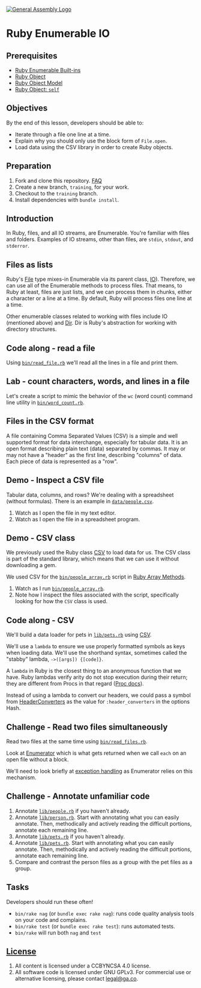 [![General Assembly Logo](https://camo.githubusercontent.com/1a91b05b8f4d44b5bbfb83abac2b0996d8e26c92/687474703a2f2f692e696d6775722e636f6d2f6b6538555354712e706e67)](https://generalassemb.ly/education/web-development-immersive)

# Ruby Enumerable IO

## Prerequisites

-   [Ruby Enumerable
    Built-ins](https://github.com/ga-wdi-boston/ruby-enumerable-builtins)
-   [Ruby Object](https://github.com/ga-wdi-boston/ruby-object)
-   [Ruby Object Model](https://github.com/ga-wdi-boston/ruby-object-model)
-   [Ruby Object: `self`](https://github.com/ga-wdi-boston/ruby-object-self)

## Objectives

By the end of this lesson, developers should be able to:

-   Iterate through a file one line at a time.
-   Explain why you should only use the block form of `File.open`.
-   Load data using the CSV library in order to create Ruby objects.

## Preparation

1.  Fork and clone this repository.
    [FAQ](https://github.com/ga-wdi-boston/meta/wiki/ForkAndClone)
1.  Create a new branch, `training`, for your work.
1.  Checkout to the `training` branch.
1.  Install dependencies with `bundle install`.

## Introduction

In Ruby, files, and all IO streams, are Enumerable. You're familiar with files
and folders. Examples of IO streams, other than files, are `stdin`, `stdout`,
and `stderror`.

## Files as lists

Ruby's [File](http://ruby-doc.org/core-2.3.1/File.html) type mixes-in
Enumerable via its parent class, [IO](http://ruby-doc.org/core-2.3.1/IO.html)).
Therefore, we can use all of the Enumerable methods to process files. That
means, to Ruby at least, files are just lists, and we can process them in
chunks, either a character or a line at a time. By default, Ruby will process
files one line at a time.

Other enumerable classes related to working with files include IO (mentioned
above) and [Dir](http://ruby-doc.org/core-2.3.1/Dir.html). Dir is Ruby's
abstraction for working with directory structures.

## Code along - read a file

Using [`bin/read_file.rb`](bin/read_file.rb) we'll read all the lines in a file
and print them.

## Lab - count characters, words, and lines in a file

Let's create a script to mimic the behavior of the `wc` (word count) command
line utility in [`bin/word_count.rb`](bin/word_count.rb).

## Files in the CSV format

A file containing Comma Separated Values (CSV) is a simple and well supported
format for data interchange, especially for tabular data. It is an open format
describing plain text (data) separated by commas. It may or may not have a
"header" as the first line, describing "columns" of data. Each piece of data
is represented as a "row".

## Demo - Inspect a CSV file

Tabular data, columns, and rows? We're dealing with a spreadsheet (without
formulas). There is an example in [`data/people.csv`](data/people.csv).

1.  Watch as I open the file in my text editor.
1.  Watch as I open the file in a spreadsheet program.

## Demo - CSV class

We previously used the Ruby class
[CSV](http://ruby-doc.org/stdlib-2.3.1/libdoc/csv/rdoc/CSV.html) to load data
for us. The CSV class is part of the standard library, which means that we can
use it without downloading a gem.

We used CSV for the [`bin/people_array.rb`](bin/people_array.rb) script in
[Ruby Array Methods](https://github.com/ga-wdi-boston/ruby-array-methods).

1.  Watch as I run [`bin/people_array.rb`](bin/people_array.rb).
1.  Note how I inspect the files associated with the script, specifically
    looking for how the `CSV` class is used.

## Code along - CSV

We'll build a data loader for pets in [`lib/pets.rb`](lib/pets.rb') using
[CSV](http://ruby-doc.org/stdlib-2.3.1/libdoc/csv/rdoc/CSV.html).

We'll use a `lambda` to ensure we use properly formatted symbols as keys when
loading data. We'll use the shorthand syntax, sometimes called the "stabby"
lambda, `->([args]) {[code]}`.

A `lambda` in Ruby is the closest thing to an anonymous function
that we have. Ruby lambdas verify arity do not stop execution during their
return; they are different from Procs in that regard ([Proc docs](http://ruby-doc.org/core-2.3.1/Proc.html)).

Instead of using a lambda to convert our headers, we could pass a symbol from
[HeaderConverters](http://ruby-doc.org/stdlib-2.3.1/libdoc/csv/rdoc/CSV.html#HeaderConverters)
as the value for `:header_converters` in the options Hash.

## Challenge - Read two files simultaneously

Read two files at the same time using [`bin/read_files.rb`](bin/read_files.r).

Look at [Enumerator](http://ruby-doc.org/core-2.3.1/Enumerator.html) which is
what gets returned when we call `each` on an open file without a block.

We'll need to look briefly at [exception
handling](http://ruby-doc.org/core-2.3.1/Exception.html) as Enumerator relies
on this mechanism.

## Challenge - Annotate unfamiliar code

1.  Annotate [`lib/people.rb`](lib/people.rb) if you haven't already.
1.  Annotate [`lib/person.rb`](lib/person.rb). Start with annotating what you
    can easily annotate. Then, methodically and actively reading the difficult
    portions, annotate each remaining line.
1.  Annotate [`lib/pets.rb`](lib/pets.rb) if you haven't already.
1.  Annotate [`lib/pets.rb`](lib/pets.rb). Start with annotating what you can
    easily annotate. Then, methodically and actively reading the difficult
    portions, annotate each remaining line.
1.  Compare and contrast the person files as a group with the pet files as a
    group.

## Tasks

Developers should run these often!

-   `bin/rake nag`  (or `bundle exec rake nag`):
    runs code quality analysis tools on your code and complains.
-   `bin/rake test` (or `bundle exec rake test`): runs automated tests.
-   `bin/rake` will run both `nag` and `test`

## [License](LICENSE)

1.  All content is licensed under a CC­BY­NC­SA 4.0 license.
1.  All software code is licensed under GNU GPLv3. For commercial use or
    alternative licensing, please contact legal@ga.co.
